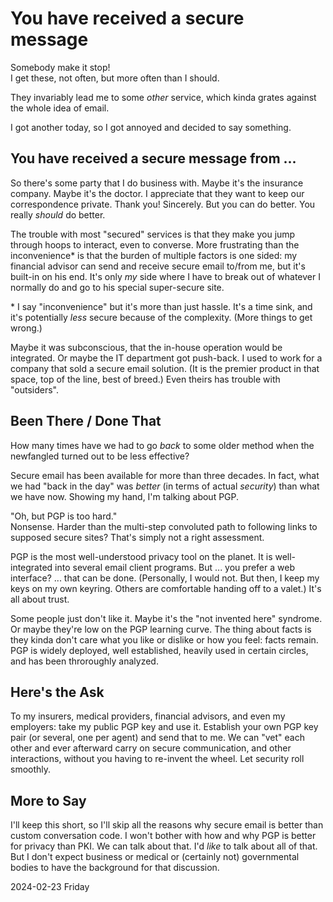 # You have received a secure message

Somebody make it stop! <br/>
I get these, not often, but more often than I should.

They invariably lead me to some *other* service,
which kinda grates against the whole idea of email.

I got another today, so I got annoyed and decided to say something.

## You have received a secure message from ...

So there's some party that I do business with.
Maybe it's the insurance company. Maybe it's the doctor.
I appreciate that they want to keep our correspondence private.
Thank you! Sincerely. But you can do better.
You really *should* do better.

The trouble with most "secured" services is that they make you
jump through hoops to interact, even to converse. More frustrating
than the inconvenience\* is that the burden of multiple factors
is one sided: my financial advisor can send and receive secure email
to/from me, but it's built-in on his end. It's only *my* side
where I have to break out of whatever I normally do and go to his
special super-secure site.

\* I say "inconvenience" but it's more than just hassle.
It's a time sink, and it's potentially *less* secure because of
the complexity. (More things to get wrong.)

Maybe it was subconscious, that the in-house operation would be
integrated. Or maybe the IT department got push-back. I used to work
for a company that sold a secure email solution. (It is the premier
product in that space, top of the line, best of breed.) Even theirs
has trouble with "outsiders".

## Been There / Done That

How many times have we had to go *back* to some older method
when the newfangled turned out to be less effective?

Secure email has been available for more than three decades.
In fact, what we had "back in the day" was *better* (in terms of
actual *security*) than what we have now. Showing my hand,
I'm talking about PGP.

"Oh, but PGP is too hard." <br/>
Nonsense. Harder than the multi-step convoluted path to following
links to supposed secure sites? That's simply not a right assessment.

PGP is the most well-understood privacy tool on the planet.
It is well-integrated into several email client programs.
But ... you prefer a web interface? ... that can be done.
(Personally, I would not. But then, I keep my keys on my own keyring.
Others are comfortable handing off to a valet.) It's all about trust.

Some people just don't like it. Maybe it's the "not invented here"
syndrome. Or maybe they're low on the PGP learning curve. The thing
about facts is they kinda don't care what you like or dislike or
how you feel: facts remain. PGP is widely deployed, well established,
heavily used in certain circles, and has been throroughly analyzed.

<!--                                                                 -->

## Here's the Ask

To my insurers, medical providers, financial advisors,
and even my employers: take my public PGP key and use it.
Establish your own PGP key pair (or several, one per agent)
and send that to me. We can "vet" each other and ever afterward
carry on secure communication, and other interactions, without
you having to re-invent the wheel. Let security roll smoothly.

## More to Say

I'll keep this short,
so I'll skip all the reasons why secure email is better than
custom conversation code. I won't bother with how and why PGP
is better for privacy than PKI. We can talk about that.
I'd *like* to talk about all of that. But I don't expect
business or medical or (certainly not) governmental bodies
to have the background for that discussion.

2024-02-23 Friday


